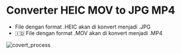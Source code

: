 # Converter HEIC MOV to JPG MP4
- File dengan format .HEIC akan di konvert menjadi .JPG
- 🇮🇩 File dengan format .MOV akan di konvert menjadi .MP4

![covert_process](https://github.com/widiarrohman1234/converter_HEIC_MOV_to_JPG_MP4/assets/58793672/14e61d26-2d43-4155-89c8-50a88407f8ca)
